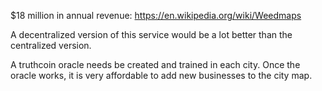 $18 million in annual revenue: https://en.wikipedia.org/wiki/Weedmaps

A decentralized version of this service would be a lot better than the centralized version.

A truthcoin oracle needs be created and trained in each city. Once the oracle works, it is very affordable to add new businesses to the city map.
